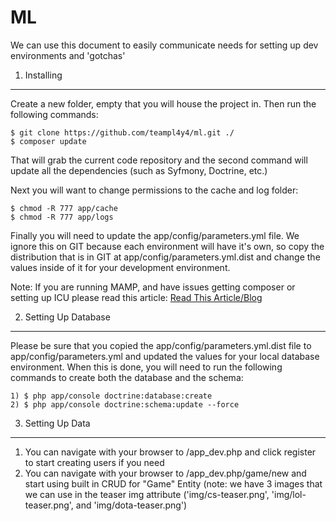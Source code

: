 ML
========================

We can use this document to easily communicate needs for setting up dev environments and 'gotchas'

1) Installing
----------------------------------
Create a new folder, empty that you will house the project in.  Then run the following commands:

```
$ git clone https://github.com/teampl4y4/ml.git ./
$ composer update
```

That will grab the current code repository and the second command will update all the dependencies (such as Syfmony, Doctrine, etc.)

Next you will want to change permissions to the cache and log folder:

```
$ chmod -R 777 app/cache
$ chmod -R 777 app/logs
```

Finally you will need to update the app/config/parameters.yml file.  We ignore this on GIT because each environment will have it's own,
so copy the distribution that is in GIT at app/config/parameters.yml.dist and change the values inside of it for your development environment.

Note: If you are running MAMP, and have issues getting composer or setting up ICU please read this article:
[Read This Article/Blog](http://www.lullabot.com/blog/article/installing-php-pear-and-pecl-extensions-mamp-mac-os-x-107-lion)


2) Setting Up Database
----------------------------------
Please be sure that you copied the app/config/parameters.yml.dist file to app/config/parameters.yml and updated the values for your local database environment.  When this is done, you will need to run the following commands to create both the database and the schema:

```
1) $ php app/console doctrine:database:create
2) $ php app/console doctrine:schema:update --force
```

3) Setting Up Data
----------------------------------
1) You can navigate with your browser to /app_dev.php and click register to start creating users if you need
2) You can navigate with your browser to /app_dev.php/game/new and start using built in CRUD for "Game" Entity
(note: we have 3 images that we can use in the teaser img attribute ('img/cs-teaser.png', 'img/lol-teaser.png', and 'img/dota-teaser.png')

